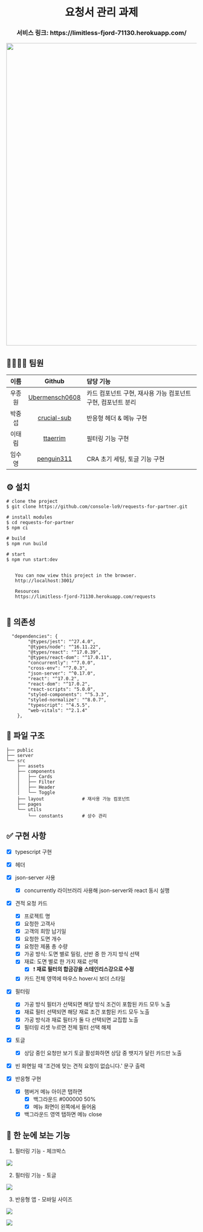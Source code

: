 <h1 align="center"> 요청서 관리 과제 </h1>

<h3 align="center"> 서비스 링크: https://limitless-fjord-71130.herokuapp.com/</h3>

<p align="center"><img width="800" src="https://user-images.githubusercontent.com/43867711/152996199-0eb414c4-0f97-4d30-9578-e6f024cfb325.png" /></p>

## 👨‍👨‍👦‍👦 팀원

|  이름  |                       Github                        | 담당 기능                                                    |
| :----: | :-------------------------------------------------: | :----------------------------------------------------------- |
| 우종원 | [Ubermensch0608](https://github.com/Ubermensch0608) | 카드 컴포넌트 구현, 재사용 가능 컴포넌트 구현, 컴포넌트 분리 |
| 박중섭 |    [crucial-sub](https://github.com/crucial-sub)    | 반응형 헤더 & 메뉴 구현                                      |
| 이태림 |       [ttaerrim](https://github.com/ttaerrim)       | 필터링 기능 구현                                             |
| 임수영 |     [penguin311](https://github.com/penguin311)     | CRA 초기 세팅, 토글 기능 구현                                |

## ⚙ 설치

```
# clone the project
$ git clone https://github.com/console-lo9/requests-for-partner.git

# install modules
$ cd requests-for-partner
$ npm ci

# build
$ npm run build

# start
$ npm run start:dev

⠀
⠀  You can now view this project in the browser.
⠀  http://localhost:3001/
⠀
⠀  Resources
⠀  https://limitless-fjord-71130.herokuapp.com/requests
⠀
```

## 🔗 의존성

```
  "dependencies": {
        "@types/jest": "^27.4.0",
        "@types/node": "^16.11.22",
        "@types/react": "^17.0.39",
        "@types/react-dom": "^17.0.11",
        "concurrently": "^7.0.0",
        "cross-env": "^7.0.3",
        "json-server": "^0.17.0",
        "react": "^17.0.2",
        "react-dom": "^17.0.2",
        "react-scripts": "5.0.0",
        "styled-components": "^5.3.3",
        "styled-normalize": "^8.0.7",
        "typescript": "^4.5.5",
        "web-vitals": "^2.1.4"
    },
```

## 📂 파일 구조

    ├── public
    ├── server
    └── src
        ├── assets
        ├── components
        │   ├── Cards
        │   ├── Filter
        │   ├── Header
        │   └── Toggle
        ├── layout              # 재사용 가능 컴포넌트
        ├── pages
        └── utils
            └── constants       # 상수 관리

## ✅ 구현 사항

-   [x] typescript 구현
-   [x] 헤더
-   [x] json-server 사용
    -   [x] concurrently 라이브러리 사용해 json-server와 react 동시 실행
-   [x] 견적 요청 카드
    -   [x] 프로젝트 명
    -   [x] 요청한 고객사
    -   [x] 고객의 희망 납기일
    -   [x] 요청한 도면 개수
    -   [x] 요청한 제품 총 수량
    -   [x] 가공 방식: 도면 별로 밀링, 선반 중 한 가지 방식 선택
    -   [x] 재료: 도면 별로 한 가지 재료 선택
        -   [x] ❗️ **재료 필터의 합금강을 스테인리스강으로 수정**
    -   [x] 카드 전체 영역에 마우스 hover시 보더 스타일
-   [x] 필터링
    -   [x] 가공 방식 필터가 선택되면 해당 방식 조건이 포함된 카드 모두 노출
    -   [x] 재료 필터 선택되면 해당 재료 조건 포함된 카드 모두 노출
    -   [x] 가공 방식과 재료 필터가 둘 다 선택되면 교집합 노출
    -   [x] 필터링 리셋 누르면 전체 필터 선택 해제
-   [x] 토글
    -   [x] 상담 중인 요청만 보기 토글 활성화하면 상담 중 뱃지가 달린 카드만 노출
-   [x] 빈 화면일 때 '조건에 맞는 견적 요청이 없습니다.' 문구 출력

-   [x] 반응형 구현
    -   [x] 햄버거 메뉴 아이콘 탭하면
        -   [x] 백그라운드 #000000 50%
        -   [x] 메뉴 화면이 왼쪽에서 들어옴
    -   [x] 백그라운드 영역 탭하면 메뉴 close

## 🧐 한 눈에 보는 기능

1. 필터링 기능 - 체크박스

<p ><img src="https://user-images.githubusercontent.com/43867711/153021432-2d78e90b-19c4-41b0-9b03-e7b72661b24e.gif" /></p>

2. 필터링 기능 - 토글

<p><img src="https://user-images.githubusercontent.com/43867711/153021439-bb44aaa0-6003-442d-918f-4ec2ba009809.gif" /></p>

3. 반응형 앱 - 모바일 사이즈

<p><img src="https://user-images.githubusercontent.com/43867711/153042232-badf0e8f-b022-4d3d-ac43-fefe188eedd9.gif"></p>
<p><img src="https://user-images.githubusercontent.com/43867711/153042235-fa195cfd-c2da-44a0-b11c-050041d45144.gif"></p>
